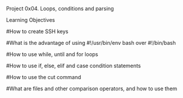 Project 0x04. Loops, conditions and parsing

Learning Objectives

#How to create SSH keys

#What is the advantage of using #!/usr/bin/env bash over #!/bin/bash

#How to use while, until and for loops

#How to use if, else, elif and case condition statements

#How to use the cut command

#What are files and other comparison operators, and how to use them

